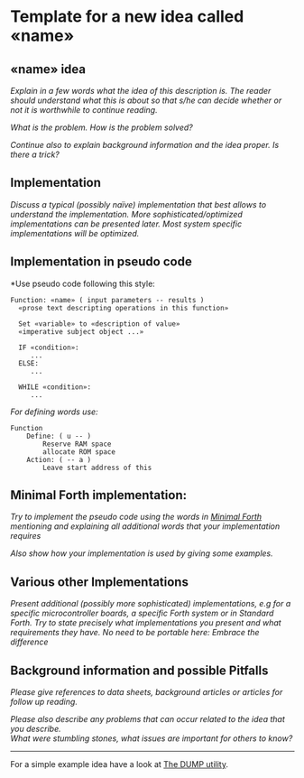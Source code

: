 # Template for a new idea called «name»

## «name» idea

*Explain in a few words what the idea of this description is.*
*The reader should understand what this is about so that s/he can decide whether or not it is worthwhile to continue reading.*

*What is the problem. How is the problem solved?*

*Continue also to explain background information and the idea proper. Is there a trick?* 

## Implementation

*Discuss a typical (possibly naïve) implementation that best allows to understand the implementation.* 
*More sophisticated/optimized implementations can be presented later. Most system specific implementations will be optimized.*

## Implementation in pseudo code

*Use pseudo code following this style:
```
Function: «name» ( input parameters -- results )
  «prose text descripting operations in this function»
 
  Set «variable» to «description of value»
  «imperative subject object ...»
  
  IF «condition»:
     ...
  ELSE:
     ...
  
  WHILE «condition»:
     ...
```
*For defining words use:*
```
Function  
	Define: ( u -- )
		Reserve RAM space 
		allocate ROM space 
	Action: ( -- a )
		Leave start address of this 
```

## Minimal Forth implementation:

*Try to implement the pseudo code using the words in [Minimal Forth](http://www.euroforth.org/ef15/papers/knaggs.pdf) mentioning and explaining all additional words that
your implementation requires*

*Also show how your implementation is used by giving some examples.*


## Various other Implementations

*Present additional (possibly more sophisticated) implementations, e.g for a specific microcontroller boards, a specific Forth system or in Standard Forth.*
*Try to state precisely what implementations you present and what requirements they have. No need to be portable here: Embrace the difference*

## Background information and possible Pitfalls

*Please give references to data sheets, background articles or articles for follow up reading.*

*Please also describe any problems that can occur related to the idea that you describe.*  
*What were stumbling stones, what issues are important for others to know?*


--- 

For a simple example idea have a look at [The DUMP utility](https://github.com/embeddingforth/embeddingForth/tree/main/System-Software/dump).
